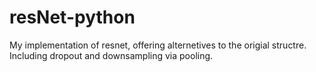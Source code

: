 # resNet-python

My implementation of resnet, offering alternetives to the origial structre. Including dropout and downsampling via pooling.
